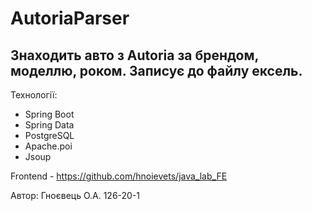 # AutoriaParser
## Знаходить авто з Autoria за брендом, моделлю, роком. Записує до файлу ексель.

Технології:
- Spring Boot
- Spring Data
- PostgreSQL
- Apache.poi
- Jsoup

Frontend - https://github.com/hnoievets/java_lab_FE

Автор: Гноєвець О.А. 126-20-1
